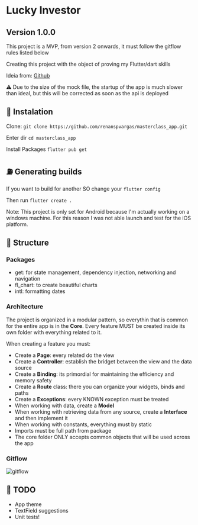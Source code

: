 # Lucky Investor
## Version 1.0.0

This project is a MVP, from version 2 onwards, it must follow the gitflow rules listed below

Creating this project with the object of proving my Flutter/dart skills

Ideia from: [Github](https://github.com/guideti/variacao-ativo)

:warning: Due to the size of the mock file, the startup of the app is much slower than ideal, but this will be corrected as soon as the api is deployed

## :satellite: Instalation

Clone: `git clone https://github.com/renanspvargas/masterclass_app.git`

Enter dir `cd masterclass_app`

Install Packages `flutter pub get`

## :fuelpump: Generating builds

If you want to build for another SO change your `flutter config`

Then run `flutter create .`

Note: This project is only set for Android because I'm actually working on a windows machine. For this reason I was not able launch and test for the iOS platform.

## :ferris_wheel: Structure 

### Packages

- get: for state management, dependency injection, networking and navigation
- fl_chart: to create beautiful charts
- intl: formatting dates

### Architecture

The project is organized in a modular pattern, so everythin that is common for the entire app is in the **Core**. Every feature MUST be created inside its own folder with everything related to it.

When creating a feature you must:

 - Create a **Page**: every related do the view
 - Create a **Controller**: establish the bridget between the view and the data source
 - Create a **Binding**: its primordial for maintaining the efficiency and memory safety
 - Create a **Route** class: there you can organize your widgets, binds and paths
 - Create a **Exceptions**: every KNOWN exception must be treated
 - When working with data, create a **Model**
 - When working with retrieving data from any source, create a **Interface** and then implement it
 - When working with constants, everything must by static
 - Imports must be full path from package
 - The core folder ONLY accepts common objects that will be used across the app
 
 ### Gitflow
 ![gitflow](https://user-images.githubusercontent.com/56892961/223226148-a77388ef-844c-4de7-8281-984f1644d362.png)

 
 ## :nut_and_bolt: TODO
 - App theme
 - TextField suggestions
 - Unit tests!
